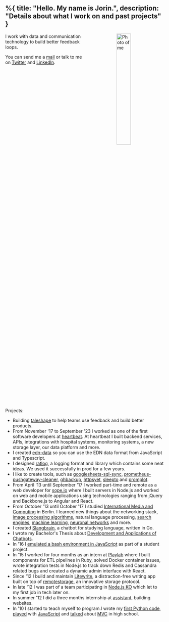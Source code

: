%{
  title: "Hello. My name is Jorin.",
  description: "Details about what I work on and past projects"
}
---

<img style="width: 30%; height: auto; float: right; padding-left: 20%" src="/images/jorin.jpg" alt="Photo of me" width="300" height="300">

I work with data and communication technology to build better feedback loops.

You can send me a [mail](mailto:contact@jorin.me) or talk to me on [Twitter](https://x.com/intent/user?screen_name=jorinvo) and [LinkedIn](https://www.linkedin.com/in/jorinvo/).

<div style ="clear: right"></div>

Projects:

- Building [taleshape](https://taleshape.com/) to help teams use feedback and build better products.
- From November '17 to September '23 I worked as one of the first software developers at [heartbeat](https://heartbeat-med.com/). At heartbeat I built backend services, APIs, integrations with hospital systems, monitoring systems, a new storage layer, our data platform and more.
- I created [edn-data](https://github.com/jorinvo/edn-data) so you can use the EDN data format from JavaScript and Typescript.
- I designed [ratlog](https://github.com/ratlog/ratlog.js), a logging format and library which contains some neat ideas. We used it successfully in prod for a few years.
- I like to create tools, such as [googlesheets-sql-sync](https://github.com/jorinvo/googlesheets-sql-sync), [prometheus-pushgateway-cleaner](https://github.com/jorinvo/prometheus-pushgateway-cleaner), [ghbackup](https://github.com/qvl/ghbackup), [httpsyet](https://github.com/qvl/httpsyet), [sleepto](https://github.com/qvl/sleepto) and [promplot](https://github.com/qvl/promplot).
- From April '13 until September '17 I worked part-time and remote as a web developer for [sope.io](https://sope.io/) where I built servers in Node.js and worked on web and mobile applications using technologies ranging from jQuery and Backbone.js to Angular and React.
- From October '13 until October '17 I studied [International Media and Computing](https://imi-bachelor.htw-berlin.de/) in Berlin. I learned new things about the networking stack, [image processing algorithms](/img-filter-in-canvas/), natural language processing, [search engines](https://github.com/jorinvo/r/blob/master/search.py), [machine learning](https://github.com/jorinvo/r/tree/master/ml), [neuronal networks](https://github.com/jorinvo/r/blob/master/ml/python/neural_net.py) and more.
- I created [Slangbrain](https://github.com/jorinvo/slangbrain/), a chatbot for studying language, written in Go.
- I wrote my Bachelor's Thesis about [Development and Applications of Chatbots](/chatbots.pdf).
- In '16 I [emulated a bash environment in JavaScript](https://github.com/trybash/bash-emulator) as part of a student project.
- In '15 I worked for four months as an intern at [Playlab](https://www.pocketplaylab.com/) where I built components for ETL pipelines in Ruby, solved Docker container issues, wrote integration tests in Node.js to track down Redis and Cassandra related bugs and created a dynamic admin interface with React.
- Since '12 I build and maintain [Litewrite](https://litewrite.net), a distraction-free writing app built on top of [remotestorage](https://remotestorage.io/), an innovative storage protocol.
- In late '12 I was part of a team participating in [Node.js KO](https://github.com/nko3) which let to my first job in tech later on.
- In summer '12 I did a three months internship at [assistant](https://assistent.com/), building websites.
- In '10 I started to teach myself to program.I wrote my [first Python code](https://github.com/jorinvo/Beginner-Python-GTK), [played](https://github.com/jorinvo/Yourwall) with [JavaScript](https://github.com/jorinvo/Bruchrechner) and [talked](https://www.slideshare.net/jorinvogel/java-design-pattern-11954168) about [MVC](https://github.com/jorinvo/java-mvc-demo) in high school.


